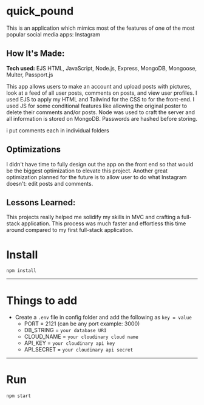 # quick_pound
This is an application which mimics most of the features of one of the most popular social media apps: Instagram


## How It's Made:

**Tech used:** EJS HTML, JavaScript, Node.js, Express, MongoDB, Mongoose, Multer, Passport.js

This app allows users to make an account and upload posts with pictures, look at a feed of all user posts, comments on posts, and view user profiles. I used EJS to apply my HTML and Tailwind for the CSS to for the front-end. I used JS for some conditional features like allowing the original poster to delete their comments and/or posts. Node was used to craft the server and all information is stored on MongoDB. Passwords are hashed before storing. 

i put comments each in individual folders

## Optimizations

I didn't have time to fully design out the app on the front end so that would be the biggest optimization to elevate this project. Another great optimization planned for the future is to allow user to do what Instagram doesn't: edit posts and comments. 

## Lessons Learned:

This projects really helped me solidify my skills in MVC and crafting a full-stack application. This process was much faster and effortless this time around compared to my first full-stack application. 


# Install

`npm install`

---

# Things to add

- Create a `.env` file in config folder and add the following as `key = value`
  - PORT = 2121 (can be any port example: 3000)
  - DB_STRING = `your database URI`
  - CLOUD_NAME = `your cloudinary cloud name`
  - API_KEY = `your cloudinary api key`
  - API_SECRET = `your cloudinary api secret`

---

# Run

`npm start`
